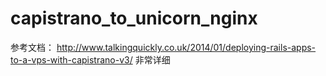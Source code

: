 capistrano_to_unicorn_nginx
===========================

参考文档：
http://www.talkingquickly.co.uk/2014/01/deploying-rails-apps-to-a-vps-with-capistrano-v3/
非常详细



